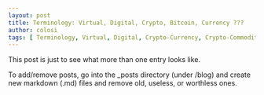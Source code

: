 ```yaml
---
layout: post
title: Terminology: Virtual, Digital, Crypto, Bitcoin, Currency ???
author: colosi
tags: [ Terminology, Virtual, Digital, Crypto-Currency, Crypto-Commodity, Bitcoin, Currency ]
---
```


This post is just to see what more than one entry looks like.

To add/remove posts, go into the _posts directory (under /blog) and create new markdown (.md) files and remove old, useless, or worthless ones.
